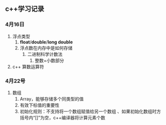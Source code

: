 ## c++学习记录

### 4月16日

1. 浮点类型
   1. **float**/**double**/**long double**
   2. 浮点数在内存中是如何存储
      1. 二进制科学计数法
         1. 整数+小数部分
2. c++ 算数运算符

### 4月22号

1. 数组
   1. Array，能够存储多个同类型的值 
   2. 有效下标值的重要性
   3. 初始化规则：不支持将一个数组赋值给另一个数组 、如果初始化数组时方括号内“[]”为空，c++编译器将计算元素个数